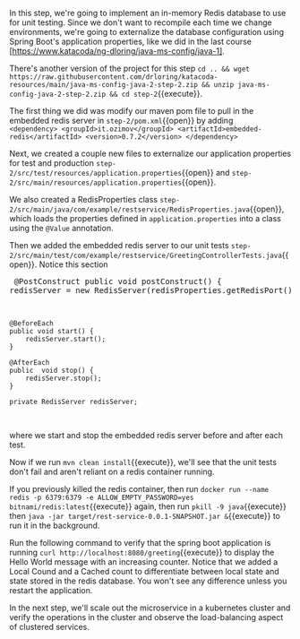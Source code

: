 In this step, we're going to implement an in-memory Redis database to use for unit testing.  Since we don't want to recompile each time we change environments, we're going to externalize the database configuration using Spring Boot's application properties, like we did in the last course [https://www.katacoda/ng-dloring/java-ms-config/java-1].

There's another version of the project for this step `cd .. && wget https://raw.githubusercontent.com/drloring/katacoda-resources/main/java-ms-config-java-2-step-2.zip && unzip java-ms-config-java-2-step-2.zip && cd step-2`{{execute}}.

The first thing we did was modify our maven pom file to pull in the embedded redis server in `step-2/pom.xml`{{open}} by adding 
`		<dependency>
			<groupId>it.ozimov</groupId>
			<artifactId>embedded-redis</artifactId>
			<version>0.7.2</version>
		</dependency>`

Next, we created a couple new files to externalize our application properties for test and production `step-2/src/test/resources/application.properties`{{open}} and `step-2/src/main/resources/application.properties`{{open}}.  

We also created a RedisProperties class `step-2/src/main/java/com/example/restservice/RedisProperties.java`{{open}}, which loads the properties defined in `application.properties` into a class using the `@Value` annotation.

Then we added the embedded redis server to our unit tests `step-2/src/main/test/com/example/restservice/GreetingControllerTests.java`{{open}}.
Notice this section <pre>
	@PostConstruct
	public  void postConstruct() {
		redisServer = new RedisServer(redisProperties.getRedisPort());
	}

	@BeforeEach
	public void start() {
		redisServer.start();
	}

	@AfterEach
	public  void stop() {
		redisServer.stop();
	}

	private RedisServer redisServer;
</pre>
where we start and stop the embedded redis server before and after each test.

Now if we run `mvn clean install`{{execute}}, we'll see that the unit tests don't fail and aren't reliant on a redis container running.

If you previously killed the redis container, then run `docker run --name redis -p 6379:6379 -e ALLOW_EMPTY_PASSWORD=yes bitnami/redis:latest`{{execute}} again, then run `pkill -9 java`{{execute}} then `java -jar target/rest-service-0.0.1-SNAPSHOT.jar &`{{execute}} to run it in the background.

Run the following command to verify that the spring boot application is running `curl http://localhost:8080/greeting`{{execute}} to display the Hello World message with an increasing counter.  Notice that we added a Local Cound and a Cached count to differentiate between local state and state stored in the redis database.  You won't see any difference unless you restart the application.
	
In the next step, we'll scale out the microservice in a kubernetes cluster and verify the operations in the cluster and observe the load-balancing aspect of clustered services.
